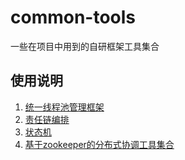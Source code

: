 # common-tools
一些在项目中用到的自研框架工具集合

## 使用说明
1. [统一线程池管理框架](https://github.com/waltertan1988/common-tools/tree/main/common-thread-pool#readme)
2. [责任链编排](https://github.com/waltertan1988/common-tools/tree/main/simple-flowchain-orchestration#readme)
3. [状态机](https://github.com/waltertan1988/common-tools/tree/main/state-machine#readme)
4. [基于zookeeper的分布式协调工具集合](https://github.com/waltertan1988/common-tools/tree/main/zk-tools#readme)